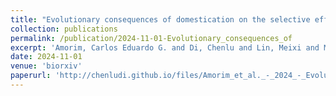 ```yaml
---
title: "Evolutionary consequences of domestication on the selective effects of new amino acid changing mutations in canids"
collection: publications
permalink: /publication/2024-11-01-Evolutionary_consequences_of
excerpt: 'Amorim, Carlos Eduardo G. and Di, Chenlu and Lin, Meixi and Marsden, Clare and Del Carpio, Christina A. and Mah, Jonathan C. and Robinson, Jacqueline and Kim, Bernard Y. and Mooney, Jazlyn A. and Cornejo, Omar E. and Lohmueller, Kirk E.'
date: 2024-11-01
venue: 'biorxiv'
paperurl: 'http://chenludi.github.io/files/Amorim_et_al._-_2024_-_Evolutionary_consequences_of_domestication_on_the_.pdf'
---
```

